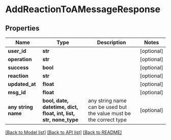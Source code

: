 # AddReactionToAMessageResponse


## Properties
Name | Type | Description | Notes
------------ | ------------- | ------------- | -------------
**user_id** | **str** |  | [optional] 
**operation** | **str** |  | [optional] 
**success** | **bool** |  | [optional] 
**reaction** | **str** |  | [optional] 
**updated_at** | **float** |  | [optional] 
**msg_id** | **float** |  | [optional] 
**any string name** | **bool, date, datetime, dict, float, int, list, str, none_type** | any string name can be used but the value must be the correct type | [optional]

[[Back to Model list]](../README.md#documentation-for-models) [[Back to API list]](../README.md#documentation-for-api-endpoints) [[Back to README]](../README.md)


